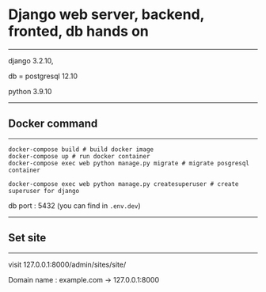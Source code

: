 # Django web server, backend, fronted, db hands on

---
django 3.2.10, 

db = postgresql 12.10

python 3.9.10

---

## Docker command

---
```~python
docker-compose build # build docker image
docker-compose up # run docker container
docker-compose exec web python manage.py migrate # migrate posgresql container

docker-compose exec web python manage.py createsuperuser # create superuser for django
```

db port : 5432 (you can find in ```.env.dev```)

---
## Set site

---
visit 127.0.0.1:8000/admin/sites/site/

Domain name : example.com -> 127.0.0.1:8000
